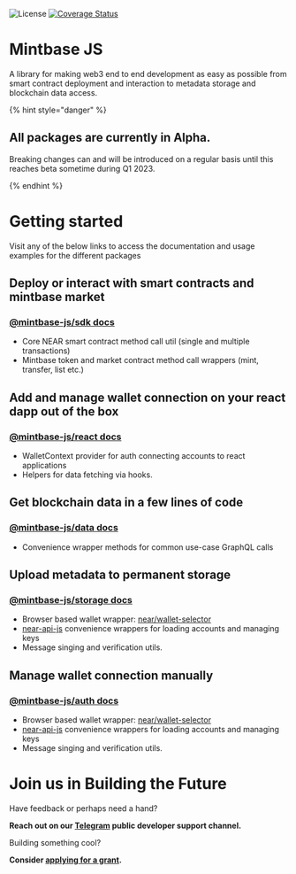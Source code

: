 ![License](https://img.shields.io/badge/license-MIT-blue.svg) [![Coverage Status](https://coveralls.io/repos/github/Mintbase/mintbase-js/badge.svg?branch=alpha)](https://coveralls.io/github/Mintbase/mintbase-js?branch=alpha)

# Mintbase JS

A library for making web3 end to end development as easy as possible from smart contract deployment and interaction to metadata storage and blockchain data access.

{% hint style="danger" %}
## All packages are currently in Alpha.
Breaking changes can and will be introduced on a regular basis until this reaches beta sometime during Q1 2023.

{% endhint %}


# Getting started
Visit any of the below links to access the documentation and usage examples for the different packages

## Deploy or interact with smart contracts and mintbase market

### [@mintbase-js/sdk docs](packages/sdk)

 - Core NEAR smart contract method call util (single and multiple transactions)
 - Mintbase token and market contract method call wrappers (mint, transfer, list etc.)


 ## Add and manage wallet connection on your react dapp out of the box

 ### [@mintbase-js/react docs](packages/react)
  - WalletContext provider for auth connecting accounts to react applications
  - Helpers for data fetching via hooks.


 ## Get blockchain data in a few lines of code

### [@mintbase-js/data docs](packages/data)
  - Convenience wrapper methods for common use-case GraphQL calls

  ## Upload metadata to permanent storage

### [@mintbase-js/storage docs](packages/auth/)

 - Browser based wallet wrapper: [near/wallet-selector](https://github.com/near/wallet-selector/)
 - [near-api-js](https://github.com/near/near-api-js) convenience wrappers for loading accounts and managing keys
 - Message singing and verification utils.

## Manage wallet connection manually
### [@mintbase-js/auth docs](packages/auth/)

 - Browser based wallet wrapper: [near/wallet-selector](https://github.com/near/wallet-selector/)
 - [near-api-js](https://github.com/near/near-api-js) convenience wrappers for loading accounts and managing keys
 - Message singing and verification utils.



# Join us in Building the Future

Have feedback or perhaps need a hand?

**Reach out on our [Telegram](https://t.me/mintdev) public developer support channel.**

Building something cool?

**Consider [applying for a grant](https://github.com/Mintbase/Grants-Program).**
